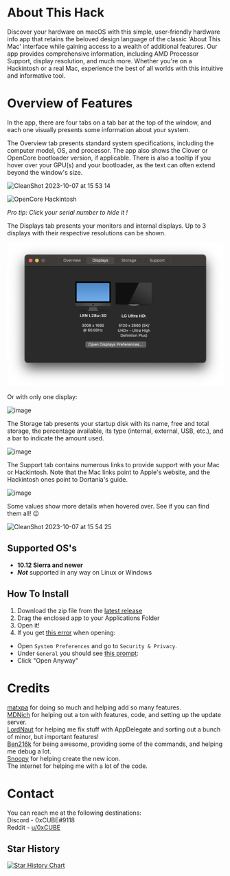# About This Hack
Discover your hardware on macOS with this simple, user-friendly hardware info app that retains the beloved design language of the classic 'About This Mac' interface while gaining access to a wealth of additional features. Our app provides comprehensive information, including AMD Processor Support, display resolution, and much more. Whether you're on a Hackintosh or a real Mac, experience the best of all worlds with this intuitive and informative tool.<br>

# Overview of Features

In the app, there are four tabs on a tab bar at the top of the window, and each one visually presents some information about your system.

The Overview tab presents standard system specifications, including the computer model, OS, and processor. The app also shows the Clover or OpenCore bootloader version, if applicable. There is also a tooltip if you hover over your GPU(s) and your bootloader, as the text can often extend beyond the window's size.

![CleanShot 2023-10-07 at 15 53 14](https://github.com/0xCUB3/About-This-Hack/assets/94565160/b4986e55-e3a1-4fdc-bb76-c2bdbc70567d)


<img width="692" alt="OpenCore Hackintosh" text="OpenCore Hackintosh" src="https://github.com/0xCUB3/About-This-Hack/assets/94565160/18d29cff-1db1-4060-8e02-64307dafa20c">

*Pro tip: Click your serial number to hide it !*

The Displays tab presents your monitors and internal displays. Up to 3 displays with their respective resolutions can be shown.

<img width="692" alt="Display Screen" text="Display Screen" src="ImagesTMP/display-screen.png">

Or with only one display:

![image](https://github.com/0xCUB3/About-This-Hack/assets/94565160/7b8835cd-400b-4f48-81f8-aa3a4a536b23)

The Storage tab presents your startup disk with its name, free and total storage, the percentage available, its type (internal, external, USB, etc.), and a bar to indicate the amount used.

![image](https://github.com/0xCUB3/About-This-Hack/assets/94565160/f05ce8cb-550d-443e-9966-e991da23bf02)

The Support tab contains numerous links to provide support with your Mac or Hackintosh. Note that the Mac links point to Apple's website, and the Hackintosh ones point to Dortania's guide.

![image](https://github.com/0xCUB3/About-This-Hack/assets/94565160/46d26d13-319d-488e-ab5a-d6a0d01f09a4)

Some values show more details when hovered over. See if you can find them all! 😉

![CleanShot 2023-10-07 at 15 54 25](https://github.com/0xCUB3/About-This-Hack/assets/94565160/1b90c22b-a56b-4c58-9ef1-f27276db8850)


## Supported OS's
- **10.12 Sierra and newer**
- ***Not*** supported in any way on Linux or Windows

## How To Install
1) Download the zip file from the [latest release](https://github.com/0xCUB3/About-This-Hack/releases/latest)
2) Drag the enclosed app to your Applications Folder
3) Open it!
4) If you get [this error](https://user-images.githubusercontent.com/79278890/111886978-4af4cb80-89a8-11eb-90c8-522a89abb48e.png) when opening:
- Open `System Preferences` and go to `Security & Privacy`.
- Under `General` you should see [this prompt](https://user-images.githubusercontent.com/79278890/111887197-c6a34800-89a9-11eb-83e2-9fd3d61e2c15.png):
- Click "Open Anyway"

# Credits
[matxpa](https://github.com/matxpa) for doing so much and helping add so many features. <br>
[MDNich](https://github.com/MDNich) for helping out a ton with features, code, and setting up the update server. <br>
[LordNaut](https://github.com/Nautilus704) for helping me fix stuff with AppDelegate and sorting out a bunch of minor, but important features! <br>
[Ben216k](https://github.com/Ben216k) for being awesome, providing some of the commands, and helping me debug a lot. <br>
[Snoopy](https://macosicons.com/#/u/Squid4572) for helping create the new icon. <br>
The internet for helping me with a lot of the code.

# Contact
You can reach me at the following destinations: <br>
Discord - 0xCUBE#9118 <br>
Reddit - [u/0xCUBE](https://www.reddit.com/user/0xCUBE)

## Star History

[![Star History Chart](https://api.star-history.com/svg?repos=0xCUB3/About-This-Hack&type=Date)](https://star-history.com/#0xCUB3/About-This-Hack&Date)
